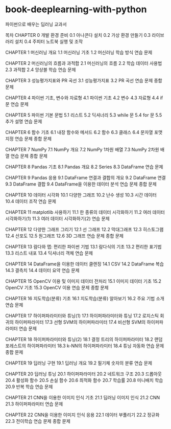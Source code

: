 # book-deeplearning-with-python
파이썬으로 배우는 딥러닝 교과서

목차
CHAPTER 0 개발 환경 준비
0.1 아나콘다 설치
0.2 가상 환경 만들기
0.3 라이브러리 설치
0.4 주피터 노트북 실행 및 조작

CHAPTER 1 머신러닝 개요
1.1 머신러닝 기초
1.2 머신러닝 학습 방식
연습 문제

CHAPTER 2 머신러닝의 흐름과 과적합
2.1 머신러닝의 흐름
2.2 학습 데이터 사용법
2.3 과적합
2.4 앙상블 학습
연습 문제

CHAPTER 3 성능평가지표와 PR 곡선
3.1 성능평가지표
3.2 PR 곡선
연습 문제
종합 문제

CHAPTER 4 파이썬 기초, 변수와 자료형
4.1 파이썬 기초
4.2 변수
4.3 자료형
4.4 if 문
연습 문제

CHAPTER 5 파이썬 기본 문법
5.1 리스트
5.2 딕셔너리
5.3 while 문
5.4 for 문
5.5 추가 설명
연습 문제

CHAPTER 6 함수 기초
6.1 내장 함수와 메서드
6.2 함수
6.3 클래스
6.4 문자열 포맷 지정
연습 문제
종합 문제

CHAPTER 7 NumPy
7.1 NumPy 개요
7.2 NumPy 1차원 배열
7.3 NumPy 2차원 배열
연습 문제
종합 문제

CHAPTER 8 Pandas 기초
8.1 Pandas 개요
8.2 Series
8.3 DataFrame
연습 문제

CHAPTER 9 Pandas 응용
9.1 DataFrame 연결과 결합의 개요
9.2 DataFrame 연결
9.3 DataFrame 결합
9.4 DataFrame을 이용한 데이터 분석
연습 문제
종합 문제

CHAPTER 10 데이터 시각화
10.1 다양한 그래프
10.2 난수 생성
10.3 시간 데이터
10.4 데이터 조작
연습 문제

CHAPTER 11 matplotlib 사용하기
11.1 한 종류의 데이터 시각화하기
11.2 여러 데이터 시각화하기(1)
11.3 여러 데이터 시각화하기(2)
연습 문제

CHAPTER 12 다양한 그래프 그리기
12.1 선 그래프
12.2 막대그래프
12.3 히스토그램
12.4 산포도
12.5 원그래프
12.6 3D 그래프
연습 문제
종합 문제

CHAPTER 13 람다와 맵: 편리한 파이썬 기법
13.1 람다식의 기초
13.2 편리한 표기법
13.3 리스트 내포
13.4 딕셔너리 객체
연습 문제

CHAPTER 14 DataFrame을 이용한 데이터 클렌징
14.1 CSV
14.2 DataFrame 복습
14.3 결측치
14.4 데이터 요약
연습 문제

CHAPTER 15 OpenCV 이용 및 이미지 데이터 전처리
15.1 이미지 데이터 기초
15.2 OpenCV 기초
15.3 OpenCV 이용
연습 문제
종합 문제

CHAPTER 16 지도학습(분류) 기초
16.1 지도학습(분류) 알아보기
16.2 주요 기법 소개
연습 문제

CHAPTER 17 하이퍼파라미터와 튜닝(1)
17.1 하이퍼파라미터와 튜닝
17.2 로지스틱 회귀의 하이퍼파라미터
17.3 선형 SVM의 하이퍼파라미터
17.4 비선형 SVM의 하이퍼파라미터
연습 문제

CHAPTER 18 하이퍼파라미터와 튜닝(2)
18.1 결정 트리의 하이퍼파라미터
18.2 랜덤 포레스트의 하이퍼파라미터
18.3 k-NN의 하이퍼파라미터
18.4 튜닝 자동화
연습 문제
종합 문제

CHAPTER 19 딥러닝 구현
19.1 딥러닝 개요
19.2 필기체 숫자의 분류
연습 문제

CHAPTER 20 딥러닝 튜닝
20.1 하이퍼파라미터
20.2 네트워크 구조
20.3 드롭아웃
20.4 활성화 함수
20.5 손실 함수
20.6 최적화 함수
20.7 학습률
20.8 미니배치 학습
20.9 반복 학습
연습 문제

CHAPTER 21 CNN을 이용한 이미지 인식 기초
21.1 딥러닝 이미지 인식
21.2 CNN
21.3 하이퍼파라미터
연습 문제

CHAPTER 22 CNN을 이용한 이미지 인식 응용
22.1 데이터 부풀리기
22.2 정규화
22.3 전이학습
연습 문제
종합 문제
